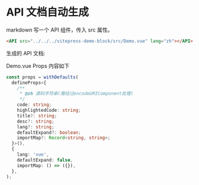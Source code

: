 # API 文档自动生成

markdown 写一个 API 组件，传入 src 属性。

```md
<API src="../../../vitepress-demo-block/src/Demo.vue" lang="zh"></API>
```

生成的 API 文档:

<API src="../../../vitepress-demo-block/src/Demo.vue" lang="zh"></API>

Demo.vue Props 内容如下

```ts
const props = withDefaults(
  defineProps<{
    /**
     * @zh 源码字符串(需经过encodeURIComponent处理)
     */
    code: string;
    highlightedCode: string;
    title?: string;
    desc?: string;
    lang?: string;
    defaultExpand?: boolean;
    importMap?: Record<string, string>;
  }>(),
  {
    lang: 'vue',
    defaultExpand: false,
    importMap: () => ({}),
  },
);
```
